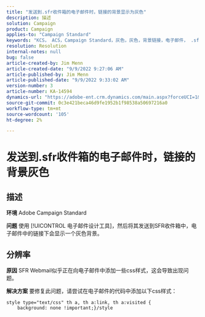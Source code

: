 ```yaml
---
title: "发送到.sfr收件箱的电子邮件时，链接的背景显示为灰色"
description: 描述
solution: Campaign
product: Campaign
applies-to: "Campaign Standard"
keywords: "KCS， ACS，Campaign Standard，灰色，灰色，背景链接，电子邮件， .sfr收件箱， Email Designer"
resolution: Resolution
internal-notes: null
bug: false
article-created-by: Jim Menn
article-created-date: "9/9/2022 9:27:06 AM"
article-published-by: Jim Menn
article-published-date: "9/9/2022 9:33:02 AM"
version-number: 3
article-number: KA-14594
dynamics-url: "https://adobe-ent.crm.dynamics.com/main.aspx?forceUCI=1&pagetype=entityrecord&etn=knowledgearticle&id=ad383a90-2130-ed11-9db1-0022480866ad"
source-git-commit: 0c3e421beca46d9fe1952b1f98538a50697216a0
workflow-type: tm+mt
source-wordcount: '105'
ht-degree: 2%

---
```


# 发送到.sfr收件箱的电子邮件时，链接的背景灰色

## 描述


<b>环境</b>
Adobe Campaign Standard

<b>问题</b>
使用 [!UICONTROL 电子邮件设计工具]，然后将其发送到SFR收件箱中，电子邮件中的链接下会显示一个灰色背景。


## 分辨率


<b>原因</b>
SFR Webmail似乎正在向电子邮件中添加一些css样式，这会导致出现问题。

<b>解决方案</b>
要修复此问题，请尝试在电子邮件的代码中添加以下css样式：


```
style type="text/css" th a, th a:link, th a:visited {
    background: none !important;}/style
```

